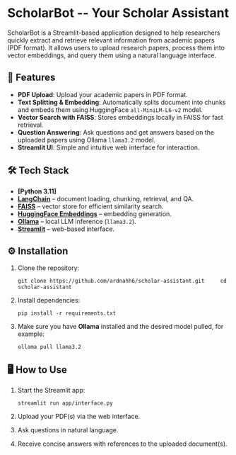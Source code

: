 # ScholarBot -- Your Scholar Assistant

ScholarBot is a Streamlit-based application designed to help researchers quickly extract and retrieve relevant information from academic papers (PDF format). It allows users to upload research papers, process them into vector embeddings, and query them using a natural language interface.

## 🚀 Features

- **PDF Upload**: Upload your academic papers in PDF format.
- **Text Splitting & Embedding**: Automatically splits document into chunks and embeds them using HuggingFace `all-MiniLM-L6-v2` model.
- **Vector Search with FAISS**: Stores embeddings locally in FAISS for fast retrieval.
- **Question Answering**: Ask questions and get answers based on the uploaded papers using Ollama `llama3.2` model.
- **Streamlit UI**: Simple and intuitive web interface for interaction.

## 🛠️ Tech Stack
- **[Python 3.11]**
- **[LangChain](https://www.langchain.com/)** – document loading, chunking, retrieval, and QA.
- **[FAISS](https://github.com/facebookresearch/faiss)** – vector store for efficient similarity search.
- **[HuggingFace Embeddings](https://huggingface.co/sentence-transformers/all-MiniLM-L6-v2)** – embedding generation.
- **[Ollama](https://ollama.ai/)** – local LLM inference (`llama3.2`).
- **[Streamlit](https://streamlit.io/)** – web-based interface.

## ⚙️ Installation

1.  Clone the repository:
    ```     
    git clone https://github.com/ardnahh6/scholar-assistant.git     cd scholar-assistant
    ```

2.  Install dependencies: 
    ```    
    pip install -r requirements.txt
    ```

3.  Make sure you have **Ollama** installed and the desired model
    pulled, for example: 
    ```
    ollama pull llama3.2
    ```

## 🖥️ How to Use

1.  Start the Streamlit app: 
    ```
    streamlit run app/interface.py
    ```

2.  Upload your PDF(s) via the web interface.

3.  Ask questions in natural language.

4.  Receive concise answers with references to the uploaded document(s).